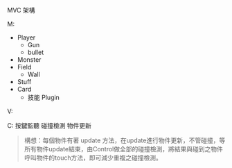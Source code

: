 MVC 架構

M:
* Player
    - Gun
    - bullet
* Monster
* Field
    - Wall
* Stuff
* Card
    - 技能 Plugin

V: 

C:
按鍵監聽
碰撞檢測
物件更新

> 構想：每個物件有著 update 方法，在update進行物件更新，不管碰撞，等所有物件update結束，由Control做全部的碰撞檢測，將結果與碰到之物件呼叫物件的touch方法，即可減少重複之碰撞檢測。
